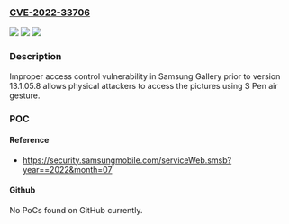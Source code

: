 ### [CVE-2022-33706](https://cve.mitre.org/cgi-bin/cvename.cgi?name=CVE-2022-33706)
![](https://img.shields.io/static/v1?label=Product&message=Samsung%20Gallery&color=blue)
![](https://img.shields.io/static/v1?label=Version&message=%3C%2013.1.05.8%20&color=brighgreen)
![](https://img.shields.io/static/v1?label=Vulnerability&message=CWE-284%20%3A%20Improper%20Access%20Control&color=brighgreen)

### Description

Improper access control vulnerability in Samsung Gallery prior to version 13.1.05.8 allows physical attackers to access the pictures using S Pen air gesture.

### POC

#### Reference
- https://security.samsungmobile.com/serviceWeb.smsb?year==2022&month=07

#### Github
No PoCs found on GitHub currently.

